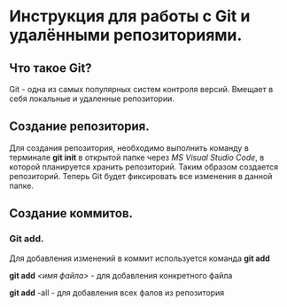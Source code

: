 
# Инструкция для работы с Git и удалёнными репозиториями. #

## Что такое Git?

Git - одна из самых популярных систем контроля версий. Вмещает в себя локальные и удаленные репозитории.

## Создание репозитория.

Для создания репозитория, необходимо выполнить команду в терминале **git init** в открытой папке через *MS Visual Studio Code*, в которой планируется хранить репозиторий. Таким образом создается репозиторий.
Теперь Git будет фиксировать все изменения в данной папке.

## Создание коммитов.

### Git add.

Для добавления изменений в коммит используется команда **git add** 

**git add** *<имя файла>* - для добавления конкретного файла

**git add** -all - для добавления всех фалов из репозитория


